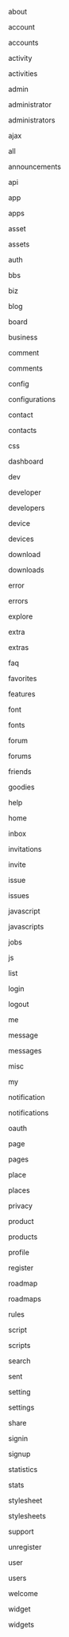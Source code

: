 about

account

accounts

activity

activities

admin

administrator

administrators

ajax

all

announcements

api

app

apps

asset

assets

auth

bbs

biz

blog

board

business

comment

comments

config

configurations

contact

contacts

css

dashboard

dev

developer

developers

device

devices

download

downloads

error

errors

explore

extra

extras

faq

favorites

features

font

fonts

forum

forums

friends

goodies

help

home

inbox

invitations

invite

issue

issues

javascript

javascripts

jobs

js

list

login

logout

me

message

messages

misc

my

notification

notifications

oauth

page

pages

place

places

privacy

product

products

profile

register

roadmap

roadmaps

rules

script

scripts

search

sent

setting

settings

share

signin

signup

statistics

stats

stylesheet

stylesheets

support

unregister

user

users

welcome

widget

widgets
